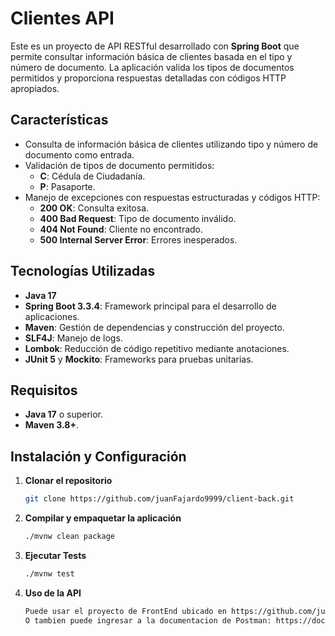 # Clientes API

Este es un proyecto de API RESTful desarrollado con **Spring Boot** que permite consultar información básica de clientes basada en el tipo y número de documento. La aplicación valida los tipos de documentos permitidos y proporciona respuestas detalladas con códigos HTTP apropiados.

## Características

- Consulta de información básica de clientes utilizando tipo y número de documento como entrada.
- Validación de tipos de documento permitidos:
    - **C**: Cédula de Ciudadanía.
    - **P**: Pasaporte.
- Manejo de excepciones con respuestas estructuradas y códigos HTTP:
    - **200 OK**: Consulta exitosa.
    - **400 Bad Request**: Tipo de documento inválido.
    - **404 Not Found**: Cliente no encontrado.
    - **500 Internal Server Error**: Errores inesperados.

## Tecnologías Utilizadas

- **Java 17**
- **Spring Boot 3.3.4**: Framework principal para el desarrollo de aplicaciones.
- **Maven**: Gestión de dependencias y construcción del proyecto.
- **SLF4J**: Manejo de logs.
- **Lombok**: Reducción de código repetitivo mediante anotaciones.
- **JUnit 5** y **Mockito**: Frameworks para pruebas unitarias.

## Requisitos

- **Java 17** o superior.
- **Maven 3.8+**.

## Instalación y Configuración

1. **Clonar el repositorio**
   ```bash
   git clone https://github.com/juanFajardo9999/client-back.git
2. **Compilar y empaquetar la aplicación**
   ```bash
   ./mvnw clean package
3. **Ejecutar Tests**
   ```bash
   ./mvnw test 
4. **Uso de la API**
   ```bash
   Puede usar el proyecto de FrontEnd ubicado en https://github.com/juanFajardo9999/client-front
   O tambien puede ingresar a la documentacion de Postman: https://documenter.getpostman.com/view/39096431/2sAYBYepVB